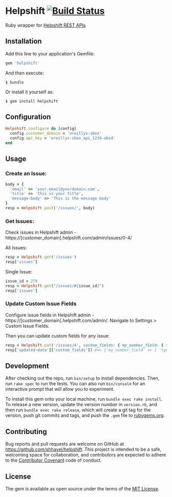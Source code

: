 # Helpshift [![Build Status](https://travis-ci.org/shhavel/helpshift.svg?branch=master)](https://travis-ci.org/shhavel/helpshift)

Ruby wrapper for [Helpshift REST APIs](https://apidocs.helpshift.com/)

## Installation

Add this line to your application's Gemfile:

```ruby
gem 'helpshift'
```

And then execute:

    $ bundle

Or install it yourself as:

    $ gem install helpshift

## Configuration

```ruby
Helpshift.configure do |config|
  config.customer_domain = 'oreillys-sbox'
  config.api_key = 'oreillys-sbox_api_1234-abcd'
end
```

## Usage

### Create an Issue:

```ruby
body = {
  'email' => 'your.email@yourdomain.com',
  'title' => 'this is your title',
  'message-body' => 'This is the message body'
}
resp = Helpshift.post('/issues/', body)
```

### Get Issues:

Check issues in Helpshift admin - https://[customer_domain].helpshift.com/admin/issues/0-4/

All Issues:

```ruby
resp = Helpshift.get('/issues')
resp['issues']
```

Single Issue:

```ruby
issue_id = 279
resp = Helpshift.get("/issues/#{issue_id}")
resp['issues']
```

### Update Custom Issue Fields

Configure issue fields in Helpshift admin - https://[customer_domain].helpshift.com/admin/.
Navigate to Settings > Custom Issue Fields.

Then you can update custom fields for any issue:

```ruby
resp = Helpshift.put('/issues/4', custom_fields: { my_number_field: { type: 'number', value: 43 } }.to_json)
resp['updated-data']['custom_fields']) #=> {'my_number_field' => { 'type' => 'number', 'value' => 43 }}
```

## Development

After checking out the repo, run `bin/setup` to install dependencies. Then, run `rake spec` to run the tests. You can also run `bin/console` for an interactive prompt that will allow you to experiment.

To install this gem onto your local machine, run `bundle exec rake install`. To release a new version, update the version number in `version.rb`, and then run `bundle exec rake release`, which will create a git tag for the version, push git commits and tags, and push the `.gem` file to [rubygems.org](https://rubygems.org).

## Contributing

Bug reports and pull requests are welcome on GitHub at https://github.com/shhavel/helpshift. This project is intended to be a safe, welcoming space for collaboration, and contributors are expected to adhere to the [Contributor Covenant](http://contributor-covenant.org) code of conduct.

## License

The gem is available as open source under the terms of the [MIT License](http://opensource.org/licenses/MIT).
